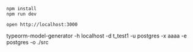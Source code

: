 ```
npm install
npm run dev
```

```
open http://localhost:3000
```
typeorm-model-generator -h localhost -d t_test1 -u postgres -x aaaa -e postgres -o ./src